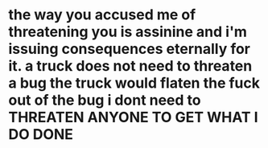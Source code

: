 the way you accused me of threatening you is assinine and i'm issuing consequences eternally for it.
a truck does not need to threaten a bug
the truck would flaten the fuck out of the bug
i dont need to THREATEN ANYONE TO GET WHAT I DO DONE
=======================================================

